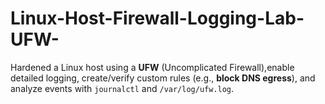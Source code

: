 # Linux-Host-Firewall-Logging-Lab-UFW-
Hardened a Linux host using a **UFW** (Uncomplicated Firewall),enable detailed logging, create/verify custom rules (e.g., **block DNS egress**), and analyze events with `journalctl` and `/var/log/ufw.log`.
